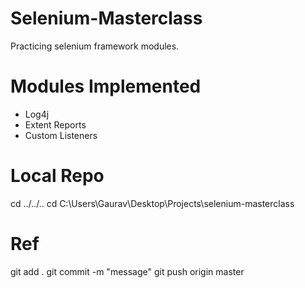 # Selenium-Masterclass
Practicing selenium framework modules.

# Modules Implemented

* Log4j
* Extent Reports
* Custom Listeners

# Local Repo
cd ../../..
cd C:\Users\Gaurav\Desktop\Projects\selenium-masterclass

# Ref
git add .
git commit -m "message"
git push origin master